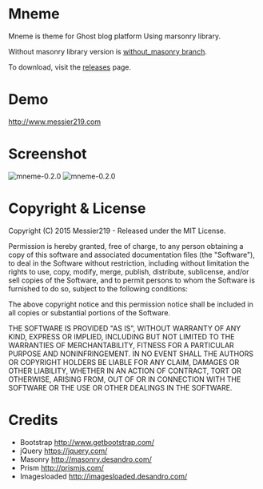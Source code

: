 # Mneme
Mneme is theme for Ghost blog platform Using marsonry library.

Without masonry library version is [without_masonry branch](https://github.com/messier219/mneme/tree/without_masonry).

To download, visit the [releases](https://github.com/messier219/mneme/releases) page.

# Demo
http://www.messier219.com

# Screenshot
![mneme-0.2.0](https://cloud.githubusercontent.com/assets/287376/9805464/37d8a424-5874-11e5-862d-448c299a23ee.png)
![mneme-0.2.0](https://cloud.githubusercontent.com/assets/287376/9805466/39eb5f18-5874-11e5-88d6-ad27529ab420.png)

# Copyright & License
Copyright (C) 2015 Messier219 - Released under the MIT License.

Permission is hereby granted, free of charge, to any person obtaining a copy of this software and associated documentation files (the "Software"), to deal in the Software without restriction, including without limitation the rights to use, copy, modify, merge, publish, distribute, sublicense, and/or sell copies of the Software, and to permit persons to whom the Software is furnished to do so, subject to the following conditions:

The above copyright notice and this permission notice shall be included in all copies or substantial portions of the Software.

THE SOFTWARE IS PROVIDED "AS IS", WITHOUT WARRANTY OF ANY KIND, EXPRESS OR IMPLIED, INCLUDING BUT NOT LIMITED TO THE WARRANTIES OF MERCHANTABILITY, FITNESS FOR A PARTICULAR PURPOSE AND NONINFRINGEMENT. IN NO EVENT SHALL THE AUTHORS OR COPYRIGHT HOLDERS BE LIABLE FOR ANY CLAIM, DAMAGES OR OTHER LIABILITY, WHETHER IN AN ACTION OF CONTRACT, TORT OR OTHERWISE, ARISING FROM, OUT OF OR IN CONNECTION WITH THE SOFTWARE OR THE USE OR OTHER DEALINGS IN THE SOFTWARE.

# Credits
* Bootstrap http://www.getbootstrap.com/
* jQuery https://jquery.com/
* Masonry http://masonry.desandro.com/
* Prism http://prismjs.com/
* Imagesloaded http://imagesloaded.desandro.com/
